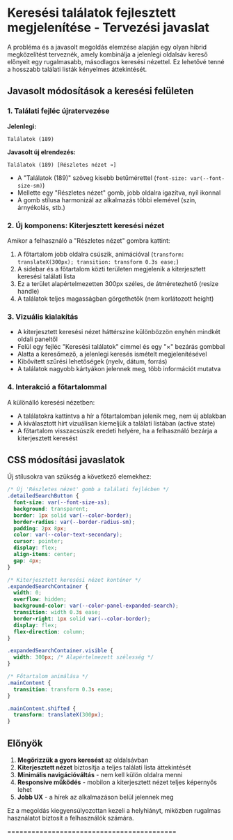 # Keresési találatok fejlesztett megjelenítése - Tervezési javaslat

A probléma és a javasolt megoldás elemzése alapján egy olyan hibrid megközelítést terveznék, amely kombinálja a jelenlegi oldalsáv kereső előnyeit egy rugalmasabb, másodlagos keresési nézettel. Ez lehetővé tenné a hosszabb találati listák kényelmes áttekintését.

## Javasolt módosítások a keresési felületen

### 1. Találati fejléc újratervezése

**Jelenlegi:**

```
Találatok (189)
```

**Javasolt új elrendezés:**

```
Találatok (189) [Részletes nézet ➔]
```

- A "Találatok (189)" szöveg kisebb betűmérettel (`font-size: var(--font-size-sm)`)
- Mellette egy "Részletes nézet" gomb, jobb oldalra igazítva, nyíl ikonnal
- A gomb stílusa harmonizál az alkalmazás többi elemével (szín, árnyékolás, stb.)

### 2. Új komponens: Kiterjesztett keresési nézet

Amikor a felhasználó a "Részletes nézet" gombra kattint:

1. A főtartalom jobb oldalra csúszik, animációval (`transform: translateX(300px); transition: transform 0.3s ease;`)
2. A sidebar és a főtartalom közti területen megjelenik a kiterjesztett keresési találati lista
3. Ez a terület alapértelmezetten 300px széles, de átméretezhető (resize handle)
4. A találatok teljes magasságban görgethetők (nem korlátozott height)

### 3. Vizuális kialakítás

- A kiterjesztett keresési nézet háttérszíne különbözzön enyhén mindkét oldali paneltől
- Felül egy fejléc "Keresési találatok" címmel és egy "×" bezárás gombbal
- Alatta a keresőmező, a jelenlegi keresés ismételt megjelenítésével
- Kibővített szűrési lehetőségek (nyelv, dátum, forrás)
- A találatok nagyobb kártyákon jelennek meg, több információt mutatva

### 4. Interakció a főtartalommal

A különálló keresési nézetben:

- A találatokra kattintva a hír a főtartalomban jelenik meg, nem új ablakban
- A kiválasztott hírt vizuálisan kiemeljük a találati listában (active state)
- A főtartalom visszacsúszik eredeti helyére, ha a felhasználó bezárja a kiterjesztett keresést

## CSS módosítási javaslatok

Új stílusokra van szükség a következő elemekhez:

```css
/* Új 'Részletes nézet' gomb a találati fejlécben */
.detailedSearchButton {
  font-size: var(--font-size-xs);
  background: transparent;
  border: 1px solid var(--color-border);
  border-radius: var(--border-radius-sm);
  padding: 2px 8px;
  color: var(--color-text-secondary);
  cursor: pointer;
  display: flex;
  align-items: center;
  gap: 4px;
}

/* Kiterjesztett keresési nézet konténer */
.expandedSearchContainer {
  width: 0;
  overflow: hidden;
  background-color: var(--color-panel-expanded-search);
  transition: width 0.3s ease;
  border-right: 1px solid var(--color-border);
  display: flex;
  flex-direction: column;
}

.expandedSearchContainer.visible {
  width: 300px; /* Alapértelmezett szélesség */
}

/* Főtartalom animálása */
.mainContent {
  transition: transform 0.3s ease;
}

.mainContent.shifted {
  transform: translateX(300px);
}
```

## Előnyök

1. **Megőrizzük a gyors keresést** az oldalsávban
2. **Kiterjesztett nézet** biztosítja a teljes találati lista áttekintését
3. **Minimális navigációváltás** - nem kell külön oldalra menni
4. **Responsive működés** - mobilon a kiterjesztett nézet teljes képernyős lehet
5. **Jobb UX** - a hírek az alkalmazáson belül jelennek meg

Ez a megoldás kiegyensúlyozottan kezeli a helyhiányt, miközben rugalmas használatot biztosít a felhasználók számára.

==========================================
